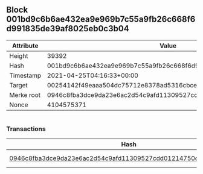## Block 001bd9c6b6ae432ea9e969b7c55a9fb26c668f6d991835de39af8025eb0c3b04

Attribute | Value
--- | ---
Height | 39392
Hash | 001bd9c6b6ae432ea9e969b7c55a9fb26c668f6d991835de39af8025eb0c3b04
Timestamp | 2021-04-25T04:16:33+00:00
Target | 00254142f49eaaa504dc75712e8378ad5316cbcead634704b3734b6271167cc4
Merke root | 0946c8fba3dce9da23e6ac2d54c9afd11309527cdd01214750c33db77a25342d
Nonce | 4104575371

```

```

### Transactions

Hash | Amount
--- | ---
[0946c8fba3dce9da23e6ac2d54c9afd11309527cdd01214750c33db77a25342d](0946c8fba3dce9da23e6ac2d54c9afd11309527cdd01214750c33db77a25342d.md) | 10.00000000 SKEPTI 
